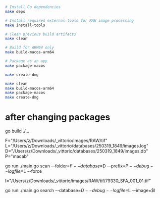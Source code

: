 
```sh

# Install Go dependencies
make deps

# Install required external tools for RAW image processing
make install-tools

# Clean previous build artifacts
make clean

# Build for ARM64 only
make build-macos-arm64

# Package as an app
make package-macos

make create-dmg
```

```bash
make clean
make build-macos-arm64
make package-macos
make create-dmg
```



# after changing packages
go build ./...


F="/Users/z/Downloads/_vittorio/images/RAW/tif"
L="/Users/z/Downloads/_vittorio/databases/250319_1849/images.log"
D="/Users/z/Downloads/_vittorio/databases/250319_1849/images.db"
P="macab"

go run ./main.go scan --folder=$F --database=$D --prefix=$P --debug --logfile=$L --force

I="/Users/z/Downloads/_vittorio/images/RAW/tif/79330_SFA_001_01.tif"

go run ./main.go search --database=$D --debug --logfile=$L --image=$I
